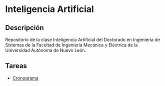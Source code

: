 # Inteligencia Artificial

## Descripción

Repositorio de la clase Inteligencia Artificial del Doctorado en Ingeniería de Sistemas de la Facultad de Ingeniería Mecánica y Eléctrica de la Universidad Autónoma de Nuevo León.

## Tareas

- [Cronograma](tareas/cronograma.md)